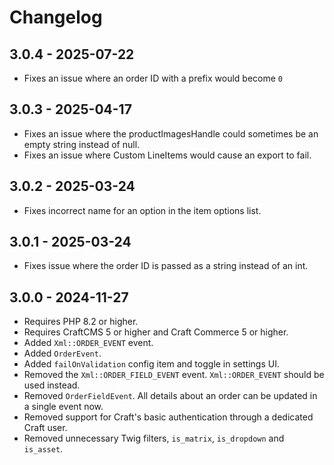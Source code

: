 # Changelog

## 3.0.4 - 2025-07-22

- Fixes an issue where an order ID with a prefix would become `0`

## 3.0.3 - 2025-04-17

- Fixes an issue where the productImagesHandle could sometimes be an empty string instead of null.
- Fixes an issue where Custom LineItems would cause an export to fail.

## 3.0.2 - 2025-03-24

- Fixes incorrect name for an option in the item options list.

## 3.0.1 - 2025-03-24

- Fixes issue where the order ID is passed as a string instead of an int.

## 3.0.0 - 2024-11-27

- Requires PHP 8.2 or higher.
- Requires CraftCMS 5 or higher and Craft Commerce 5 or higher.
- Added `Xml::ORDER_EVENT` event.
- Added `OrderEvent`.
- Added `failOnValidation` config item and toggle in settings UI.
- Removed the `Xml::ORDER_FIELD_EVENT` event. `Xml::ORDER_EVENT` should be used instead.
- Removed `OrderFieldEvent`. All details about an order can be updated in a single event now.
- Removed support for Craft's basic authentication through a dedicated Craft user.
- Removed unnecessary Twig filters, `is_matrix`, `is_dropdown` and `is_asset`.
